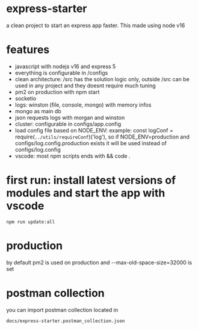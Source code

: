 # express-starter
a clean project to start an express app faster. This made using node v16

# features
- javascript with nodejs v16 and express 5
- everything is configurable in /configs
- clean architecture: /src has the solution logic only, outside /src can be used in any project and they doesnt require much tuning
- pm2 on production with npm start
- socketio
- logs: winston (file, console, mongo) with memory infos 
- mongo as main db
- json requests logs with morgan and winston
- cluster: configurable in configs/app.config
- load config file based on NODE_ENV: example: const logConf = require(`../utils/requireConf`)('log'), so if NODE_ENV=production and configs/log.config.production exists it will be used instead of configs/log.config
- vscode: most npm scripts ends with && code .


# first run: install latest versions of modules and start the app with vscode
```
npm run update:all
```

# production
by default pm2 is used on production and --max-old-space-size=32000 is set

# postman collection
you can import postman collection located in
```
docs/express-starter.postman_collection.json
```